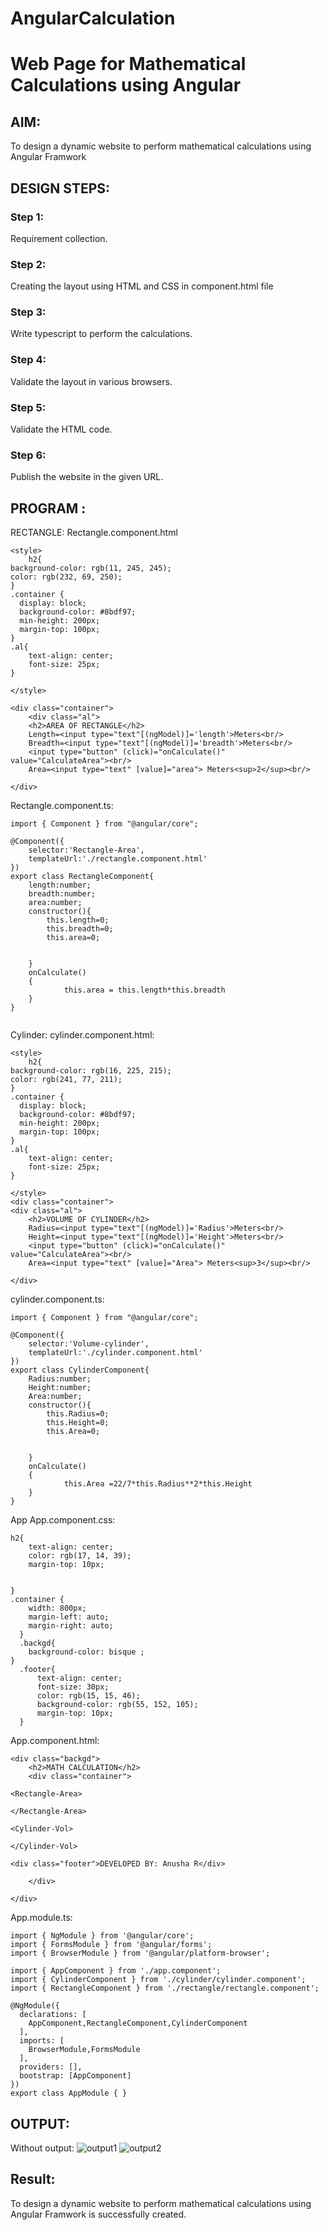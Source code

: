 # AngularCalculation

# Web Page for Mathematical Calculations using Angular

## AIM:
To design a dynamic website to perform mathematical calculations using Angular Framwork

## DESIGN STEPS:

### Step 1:

Requirement collection.

### Step 2:

Creating the layout using HTML and CSS in component.html file

### Step 3:

Write typescript to perform the calculations.

### Step 4:

Validate the layout in various browsers.

### Step 5:

Validate the HTML code.

### Step 6:

Publish the website in the given URL.

## PROGRAM :
RECTANGLE:
Rectangle.component.html
~~~
<style>
    h2{
background-color: rgb(11, 245, 245);
color: rgb(232, 69, 250);
}
.container {
  display: block;
  background-color: #8bdf97;
  min-height: 200px;
  margin-top: 100px;
}
.al{
    text-align: center;
    font-size: 25px;
}

</style>

<div class="container">
    <div class="al">
    <h2>AREA OF RECTANGLE</h2>
    Length=<input type="text"[(ngModel)]='length'>Meters<br/>
    Breadth=<input type="text"[(ngModel)]='breadth'>Meters<br/>
    <input type="button" (click)="onCalculate()" value="CalculateArea"><br/>
    Area=<input type="text" [value]="area"> Meters<sup>2</sup><br/>

</div>

~~~
Rectangle.component.ts:
~~~
import { Component } from "@angular/core";

@Component({
    selector:'Rectangle-Area',
    templateUrl:'./rectangle.component.html'
})
export class RectangleComponent{
    length:number;
    breadth:number;
    area:number;
    constructor(){
        this.length=0;
        this.breadth=0;
        this.area=0;


    }
    onCalculate()
    {
            this.area = this.length*this.breadth
    }
}


~~~
Cylinder:
cylinder.component.html:
~~~
<style>
    h2{
background-color: rgb(16, 225, 215);
color: rgb(241, 77, 211);
}
.container {
  display: block;
  background-color: #8bdf97;
  min-height: 200px;
  margin-top: 100px;
}
.al{
    text-align: center;
    font-size: 25px;
}

</style>
<div class="container">
<div class="al">
    <h2>VOLUME OF CYLINDER</h2>
    Radius=<input type="text"[(ngModel)]='Radius'>Meters<br/>
    Height=<input type="text"[(ngModel)]='Height'>Meters<br/>
    <input type="button" (click)="onCalculate()" value="CalculateArea"><br/>
    Area=<input type="text" [value]="Area"> Meters<sup>3</sup><br/>

</div>

~~~
cylinder.component.ts:
~~~
import { Component } from "@angular/core";

@Component({
    selector:'Volume-cylinder',
    templateUrl:'./cylinder.component.html'
})
export class CylinderComponent{
    Radius:number;
    Height:number;
    Area:number;
    constructor(){
        this.Radius=0;
        this.Height=0;
        this.Area=0;


    }
    onCalculate()
    {
            this.Area =22/7*this.Radius**2*this.Height
    }
}

~~~
App
App.component.css:
~~~
h2{
    text-align: center;
    color: rgb(17, 14, 39);
    margin-top: 10px;


}
.container {
    width: 800px;
    margin-left: auto;
    margin-right: auto;
  }
  .backgd{
    background-color: bisque ;
}
  .footer{
      text-align: center;
      font-size: 30px;
      color: rgb(15, 15, 46);
      background-color: rgb(55, 152, 105);
      margin-top: 10px;
  }

~~~
App.component.html:
~~~
<div class="backgd">
    <h2>MATH CALCULATION</h2>
    <div class="container">
        
<Rectangle-Area>

</Rectangle-Area>

<Cylinder-Vol>
  
</Cylinder-Vol>

<div class="footer">DEVELOPED BY: Anusha R</div>

    </div>

</div>

~~~
App.module.ts:
~~~
import { NgModule } from '@angular/core';
import { FormsModule } from '@angular/forms';
import { BrowserModule } from '@angular/platform-browser';

import { AppComponent } from './app.component';
import { CylinderComponent } from './cylinder/cylinder.component';
import { RectangleComponent } from './rectangle/rectangle.component';

@NgModule({
  declarations: [
    AppComponent,RectangleComponent,CylinderComponent
  ],
  imports: [
    BrowserModule,FormsModule
  ],
  providers: [],
  bootstrap: [AppComponent]
})
export class AppModule { }
~~~

## OUTPUT:
Without output:
![output1](./ac1.png)
![output2](./ac2.png)

## Result:
To design a dynamic website to perform mathematical calculations using Angular Framwork is successfully created.
